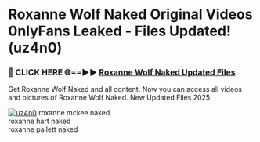 # Roxanne Wolf Naked Original Videos 0nlyFans Leaked - Files Updated! (uz4n0)

<h3>🔴 CLICK HERE 🌐==►► <a href="https://tinyurl.com/up5wt9bj" rel="nofollow">Roxanne Wolf Naked Updated Files</a></h3>

Get Roxanne Wolf Naked and all content. Now you can access all videos and pictures of Roxanne Wolf Naked. New Updated Files 2025!

[![uz4n0](https://i.imgur.com/ABiUzMV.gif)](https://tinyurl.com/up5wt9bj)
roxanne mckee naked<br>
roxanne hart naked<br>
roxanne pallett naked